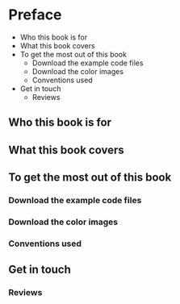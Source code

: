 # Preface
* Who this book is for 
* What this book covers
* To get the most out of this book
   * Download the example code files
   * Download the color images
   * Conventions used
* Get in touch
   * Reviews
   
## Who this book is for 
## What this book covers
## To get the most out of this book
### Download the example code files
### Download the color images
### Conventions used
## Get in touch
### Reviews   
